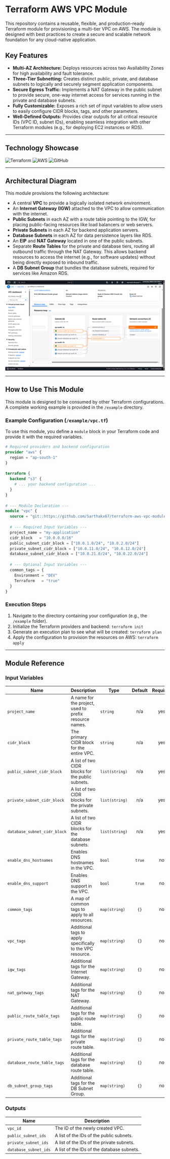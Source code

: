# Terraform AWS VPC Module

This repository contains a reusable, flexible, and production-ready Terraform module for provisioning a multi-tier VPC on AWS. The module is designed with best practices to create a secure and scalable network foundation for any cloud-native application.

## Key Features

*   **Multi-AZ Architecture:** Deploys resources across two Availability Zones for high availability and fault tolerance.
*   **Three-Tier Subnetting:** Creates distinct public, private, and database subnets to logically and securely segment application components.
*   **Secure Egress Traffic:** Implements a NAT Gateway in the public subnet to provide secure, one-way internet access for services running in the private and database subnets.
*   **Fully Customizable:** Exposes a rich set of input variables to allow users to easily configure CIDR blocks, tags, and other parameters.
*   **Well-Defined Outputs:** Provides clear outputs for all critical resource IDs (VPC ID, subnet IDs), enabling seamless integration with other Terraform modules (e.g., for deploying EC2 instances or RDS).

---

## Technology Showcase

![Terraform](https://img.shields.io/badge/terraform-%235835CC.svg?style=for-the-badge&logo=terraform&logoColor=white)
![AWS](https://img.shields.io/badge/Amazon_AWS-232F3E?style=for-the-badge&logo=amazon-aws&logoColor=white)
![GitHub](https://img.shields.io/badge/github-%23121011.svg?style=for-the-badge&logo=github&logoColor=white)

---

## Architectural Diagram

This module provisions the following architecture:

*   A central **VPC** to provide a logically isolated network environment.
*   An **Internet Gateway (IGW)** attached to the VPC to allow communication with the internet.
*   **Public Subnets** in each AZ with a route table pointing to the IGW, for placing public-facing resources like load balancers or web servers.
*   **Private Subnets** in each AZ for backend application servers.
*   **Database Subnets** in each AZ for data persistence layers like RDS.
*   An **EIP** and **NAT Gateway** located in one of the public subnets.
*   Separate **Route Tables** for the private and database tiers, routing all outbound traffic through the NAT Gateway. This allows backend resources to access the internet (e.g., for software updates) without being directly exposed to inbound traffic.
*   A **DB Subnet Group** that bundles the database subnets, required for services like Amazon RDS.

![VPC Architecture Diagram](/assets/vpc-architecture-1.png)  

---

## How to Use This Module

This module is designed to be consumed by other Terraform configurations. A complete working example is provided in the `/example` directory.

### Example Configuration (`/example/vpc.tf`)

To use this module, you define a `module` block in your Terraform code and provide it with the required variables.

```terraform
# Required providers and backend configuration
provider "aws" {
  region = "ap-south-1"
}

terraform {
  backend "s3" {
    # ... your backend configuration ...
  }
}

# --- Module Declaration ---
module "vpc" {
  source = "git::https://github.com/Sarthakx67/terraform-aws-vpc-module.git"

  # --- Required Input Variables ---
  project_name = "my-application"
  cidr_block   = "10.0.0.0/16"
  public_subnet_cidr_block = ["10.0.1.0/24", "10.0.2.0/24"]
  private_subnet_cidr_block = ["10.0.11.0/24", "10.0.12.0/24"]
  database_subnet_cidr_block = ["10.0.21.0/24", "10.0.22.0/24"]

  # --- Optional Input Variables ---
  common_tags = {
    Environment = "DEV"
    Terraform   = "true"
  }
}
```

### Execution Steps

1.  Navigate to the directory containing your configuration (e.g., the `/example` folder).
2.  Initialize the Terraform providers and backend: `terraform init`
3.  Generate an execution plan to see what will be created: `terraform plan`
4.  Apply the configuration to provision the resources on AWS: `terraform apply`

---

## Module Reference

### Input Variables

| Name                            | Description                                                 | Type       | Default | Required |
|---------------------------------|-------------------------------------------------------------|------------|:-------:|:--------:|
| `project_name`                  | A name for the project, used to prefix resource names.        | `string`   | n/a     |   yes    |
| `cidr_block`                    | The primary CIDR block for the entire VPC.                     | `string`   | n/a     |   yes    |
| `public_subnet_cidr_block`      | A list of two CIDR blocks for the public subnets.           | `list(string)` | n/a     |   yes    |
| `private_subnet_cidr_block`     | A list of two CIDR blocks for the private subnets.          | `list(string)` | n/a     |   yes    |
| `database_subnet_cidr_block`    | A list of two CIDR blocks for the database subnets.         | `list(string)` | n/a     |   yes    |
| `enable_dns_hostnames`          | Enables DNS hostnames in the VPC.                                | `bool`     | `true`  |    no    |
| `enable_dns_support`            | Enables DNS support in the VPC.                                  | `bool`     | `true`  |    no    |
| `common_tags`                   | A map of common tags to apply to all resources.                 | `map(string)` | `{}`    |    no    |
| `vpc_tags`                      | Additional tags to apply specifically to the VPC resource.    | `map(string)` | `{}`    |    no    |
| `igw_tags`                      | Additional tags for the Internet Gateway.                      | `map(string)` | `{}`    |    no    |
| `nat_gateway_tags`              | Additional tags for the NAT Gateway.                           | `map(string)` | `{}`    |    no    |
| `public_route_table_tags`       | Additional tags for the public route table.                     | `map(string)` | `{}`    |    no    |
| `private_route_table_tags`      | Additional tags for the private route table.                    | `map(string)` | `{}`    |    no    |
| `database_route_table_tags`     | Additional tags for the database route table.                   | `map(string)` | `{}`    |    no    |
| `db_subnet_group_tags`          | Additional tags for the DB Subnet Group.                         | `map(string)` | `{}`    |    no    |


### Outputs

| Name                   | Description                                  |
|------------------------|----------------------------------------------|
| `vpc_id`               | The ID of the newly created VPC.              |
| `public_subnet_ids`    | A list of the IDs of the public subnets.      |
| `private_subnet_ids`   | A list of the IDs of the private subnets.     |
| `database_subnet_ids`  | A list of the IDs of the database subnets.    |